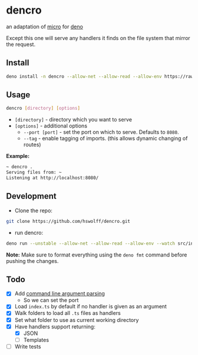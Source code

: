 # dencro

an adaptation of [micro](https://github.com/zeit/micro) for [deno](https://deno.land/)

Except this one will serve any handlers it finds on the file system that mirror the request.

## Install

```sh
deno install -n dencro --allow-net --allow-read --allow-env https://raw.githubusercontent.com/hswolff/dencro/master/src/index.ts
```

## Usage

```sh
dencro [directory] [options]
```

 - `[directory]` - directory which you want to serve
 - `[options]` - additional options
   - `--port [port]` - set the port on which to serve. Defaults to `8080`.
   - `--tag` - enable tagging of imports. (this allows dynamic changing of routes)

**Example:**

```sh
~ dencro .
Serving files from: ~
Listening at http://localhost:8080/
```

## Development

- Clone the repo:

```sh
git clone https://github.com/hswolff/dencro.git
```

- run dencro:

```sh
deno run --unstable --allow-net --allow-read --allow-env --watch src/index.ts <directoryToServeFiles> [--port 8080] [--tag]
```

**Note:** Make sure to format everything using the `deno fmt` command before pushing the changes.

## Todo

- [x] Add [command line argument parsing](https://deno.land/std/flags/)
  - So we can set the port
- [x] Load `index.ts` by default if no handler is given as an argument
- [x] Walk folders to load all `.ts` files as handlers
- [x] Set what folder to use as current working directory
- [x] Have handlers support returning:
  - [x] JSON
  - [ ] Templates
- [ ] Write tests
